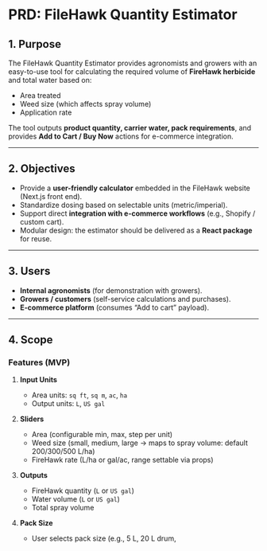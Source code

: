 # PRD: FileHawk Quantity Estimator

## 1. Purpose
The FileHawk Quantity Estimator provides agronomists and growers with an easy-to-use tool for calculating the required volume of **FireHawk herbicide** and total water based on:
- Area treated  
- Weed size (which affects spray volume)  
- Application rate  

The tool outputs **product quantity, carrier water, pack requirements**, and provides **Add to Cart / Buy Now** actions for e-commerce integration.

---

## 2. Objectives
- Provide a **user-friendly calculator** embedded in the FileHawk website (Next.js front end).  
- Standardize dosing based on selectable units (metric/imperial).  
- Support direct **integration with e-commerce workflows** (e.g., Shopify / custom cart).  
- Modular design: the estimator should be delivered as a **React package** for reuse.  

---

## 3. Users
- **Internal agronomists** (for demonstration with growers).  
- **Growers / customers** (self-service calculations and purchases).  
- **E-commerce platform** (consumes “Add to cart” payload).  

---

## 4. Scope

### Features (MVP)
1. **Input Units**
   - Area units: `sq ft`, `sq m`, `ac`, `ha`  
   - Output units: `L`, `US gal`

2. **Sliders**
   - Area (configurable min, max, step per unit)  
   - Weed size (small, medium, large → maps to spray volume: default 200/300/500 L/ha)  
   - FireHawk rate (L/ha or gal/ac, range settable via props)

3. **Outputs**
   - FireHawk quantity (`L` or `US gal`)  
   - Water volume (`L` or `US gal`)  
   - Total spray volume  

4. **Pack Size**
   - User selects pack size (e.g., 5 L, 20 L drum,
